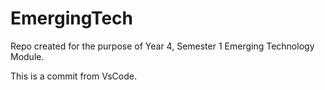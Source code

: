 # EmergingTech
Repo created for the purpose of Year 4, Semester 1 Emerging Technology Module.

This is a commit from VsCode.
